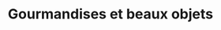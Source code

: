 ---
title: "Gourmandises et beaux objets"
url: /gif-sur-yvette/gourmandises-et-beaux-objets/
shop: cadeau
---